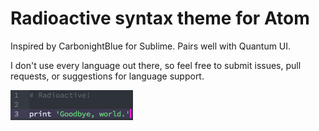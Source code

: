 # Radioactive syntax theme for Atom

Inspired by CarbonightBlue for Sublime. Pairs well with Quantum UI.

I don't use every language out there, so feel free to submit issues,
pull requests, or suggestions for language support.

![screenshot](https://raw.githubusercontent.com/timglorioso/radioactive-syntax/master/screenshot.png)
